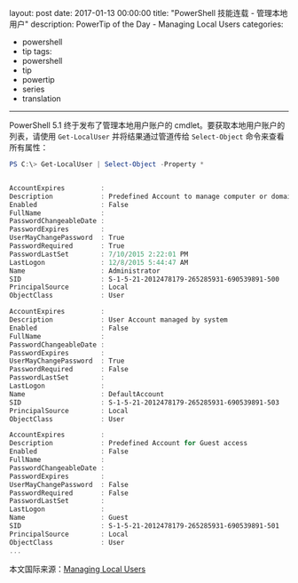 layout: post
date: 2017-01-13 00:00:00
title: "PowerShell 技能连载 - 管理本地用户"
description: PowerTip of the Day - Managing Local Users
categories:
- powershell
- tip
tags:
- powershell
- tip
- powertip
- series
- translation
---
PowerShell 5.1 终于发布了管理本地用户账户的 cmdlet。要获取本地用户账户的列表，请使用 `Get-LocalUser` 并将结果通过管道传给 `Select-Object` 命令来查看所有属性：


```powershell
PS C:\> Get-LocalUser | Select-Object -Property *


AccountExpires         : 
Description            : Predefined Account to manage computer or domain
Enabled                : False
FullName               : 
PasswordChangeableDate : 
PasswordExpires        : 
UserMayChangePassword  : True
PasswordRequired       : True
PasswordLastSet        : 7/10/2015 2:22:01 PM
LastLogon              : 12/8/2015 5:44:47 AM
Name                   : Administrator
SID                    : S-1-5-21-2012478179-265285931-690539891-500
PrincipalSource        : Local
ObjectClass            : User

AccountExpires         : 
Description            : User Account managed by system
Enabled                : False
FullName               : 
PasswordChangeableDate : 
PasswordExpires        : 
UserMayChangePassword  : True
PasswordRequired       : False
PasswordLastSet        : 
LastLogon              : 
Name                   : DefaultAccount
SID                    : S-1-5-21-2012478179-265285931-690539891-503
PrincipalSource        : Local
ObjectClass            : User

AccountExpires         : 
Description            : Predefined Account for Guest access
Enabled                : False
FullName               : 
PasswordChangeableDate : 
PasswordExpires        : 
UserMayChangePassword  : False
PasswordRequired       : False
PasswordLastSet        : 
LastLogon              : 
Name                   : Guest
SID                    : S-1-5-21-2012478179-265285931-690539891-501
PrincipalSource        : Local
ObjectClass            : User
...
```

<!--more-->
本文国际来源：[Managing Local Users](http://community.idera.com/powershell/powertips/b/tips/posts/managing-local-users)

